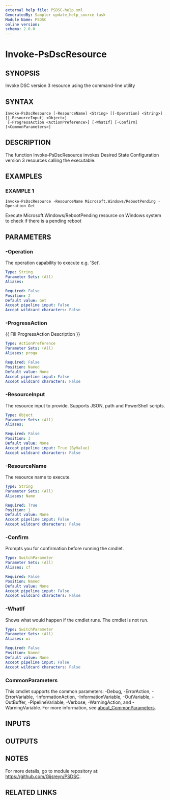```yaml
---
external help file: PSDSC-help.xml
GeneratedBy: Sampler update_help_source task
Module Name: PSDSC
online version:
schema: 2.0.0
---
```


# Invoke-PsDscResource

## SYNOPSIS
Invoke DSC version 3 resource using the command-line utility

## SYNTAX

```
Invoke-PsDscResource [-ResourceName] <String> [[-Operation] <String>] [[-ResourceInput] <Object>]
 [-ProgressAction <ActionPreference>] [-WhatIf] [-Confirm] [<CommonParameters>]
```

## DESCRIPTION
The function Invoke-PsDscResource invokes Desired State Configuration version 3 resources calling the executable.

## EXAMPLES

### EXAMPLE 1
```
Invoke-PsDscResource -ResourceName Microsoft.Windows/RebootPending -Operation Get
```

Execute Microsoft.Windows/RebootPending resource on Windows system to check if there is a pending reboot

## PARAMETERS

### -Operation
The operation capability to execute e.g.
'Set'.

```yaml
Type: String
Parameter Sets: (All)
Aliases:

Required: False
Position: 2
Default value: Get
Accept pipeline input: False
Accept wildcard characters: False
```

### -ProgressAction
{{ Fill ProgressAction Description }}

```yaml
Type: ActionPreference
Parameter Sets: (All)
Aliases: proga

Required: False
Position: Named
Default value: None
Accept pipeline input: False
Accept wildcard characters: False
```

### -ResourceInput
The resource input to provide.
Supports JSON, path and PowerShell scripts.

```yaml
Type: Object
Parameter Sets: (All)
Aliases:

Required: False
Position: 3
Default value: None
Accept pipeline input: True (ByValue)
Accept wildcard characters: False
```

### -ResourceName
The resource name to execute.

```yaml
Type: String
Parameter Sets: (All)
Aliases: Name

Required: True
Position: 1
Default value: None
Accept pipeline input: False
Accept wildcard characters: False
```

### -Confirm
Prompts you for confirmation before running the cmdlet.

```yaml
Type: SwitchParameter
Parameter Sets: (All)
Aliases: cf

Required: False
Position: Named
Default value: None
Accept pipeline input: False
Accept wildcard characters: False
```

### -WhatIf
Shows what would happen if the cmdlet runs.
The cmdlet is not run.

```yaml
Type: SwitchParameter
Parameter Sets: (All)
Aliases: wi

Required: False
Position: Named
Default value: None
Accept pipeline input: False
Accept wildcard characters: False
```

### CommonParameters
This cmdlet supports the common parameters: -Debug, -ErrorAction, -ErrorVariable, -InformationAction, -InformationVariable, -OutVariable, -OutBuffer, -PipelineVariable, -Verbose, -WarningAction, and -WarningVariable. For more information, see [about_CommonParameters](http://go.microsoft.com/fwlink/?LinkID=113216).

## INPUTS

## OUTPUTS

## NOTES
For more details, go to module repository at: https://github.com/Gijsreyn/PSDSC.

## RELATED LINKS
